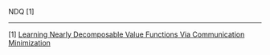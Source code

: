 NDQ [1]

---
[1] [Learning Nearly Decomposable Value Functions Via Communication Minimization](https://arxiv.org/abs/1910.05366)